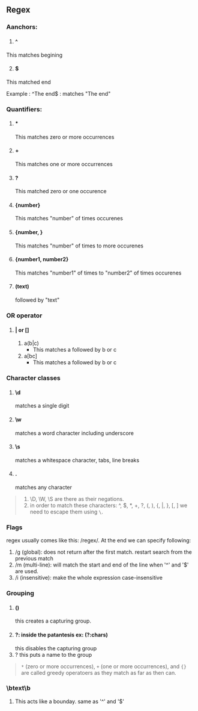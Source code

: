 ## Regex
### Aanchors:

1. #### ^ 
  This matches begining
  
2. #### $
  This matched end
 
 Example : ^The end$ : matches "The end"
 
### Quantifiers:
 
1. #### *
   This matches zero or more occurrences
2. #### +
   This matches one or more occurrences
3. #### ?
   This matched zero or one occurence
4. #### {number}
   This matches "number" of times occurenes
5. #### {number, }
   This matches "number" of times to more occurenes
6. #### {number1, number2}
   This matches "number1" of times to "number2" of times occurenes
7. #### (text)
   followed by "text"
   
### OR operator
1. #### | or []
    1. a(b|c)
       - This matches a followed by b or c
    2. a[bc]
       - This matches a followed by b or c
### Character classes
1. #### \d 
   matches a single digit
2. #### \w
   matches a word character including underscore
3. #### \s
   matches a whitespace character, tabs, line breaks
4. #### .
   matches any character
> 1. \D, \W, \S are there as their negations.
> 2. in order to match these characters: ^, $, *, +, ?, (, ), {, |, }, [, ] we need to escape them using `\`.

### Flags
 regex usually comes like this: /regex/. At the end we can specify following:
 1. /g (global): does not return after the first match. restart search from the previous match
 2. /m (multi-line): will match the start and end of the line when '^' and '$' are used.
 3. /i (insensitive): make the whole expression case-insensitive
 
### Grouping
 1. #### ()
    this creates a capturing group.
 2. #### ?: inside the patantesis ex: (?:chars)
    this disables the capturing group
 3. ?<name>
    this puts a name to the group
 > `*` (zero or more occurrences), `+` (one or more occurrences), and `{}` are called greedy operatoers as they match as far as then can. 
 
### \btext\b 
 1. This acts like a bounday. same as '^' and '$'
